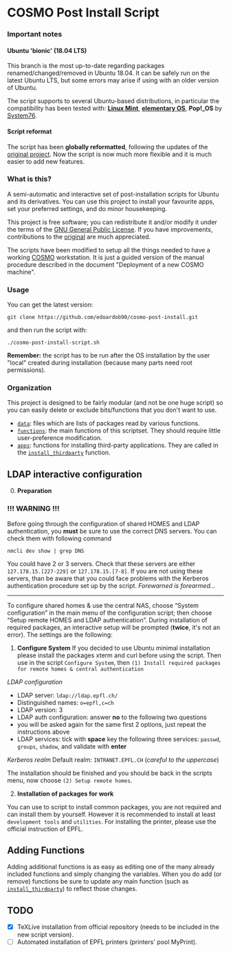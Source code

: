 COSMO Post Install Script
==========================

### Important notes

#### Ubuntu 'bionic' (18.04 LTS)

This branch is the most up-to-date regarding packages renamed/changed/removed in Ubuntu 18.04.
It can be safely run on the latest Ubuntu LTS, but some errors may arise if using with an older version of Ubuntu.

The script supports to several Ubuntu-based distributions, in particular the compatibility has been tested with: [**Linux Mint**](https://linuxmint.com/), [**elementary OS**](https://elementary.io), **Pop!\_OS** by [System76](https://system76.com/pop).

#### Script reformat

The script has been **globally reformatted**, following the updates of the [original project](https://github.com/snwh/ubuntu-post-install). Now the script is now much more flexible and it is much easier to add new features.


### What is this?

A semi-automatic and interactive set of post-installation scripts for Ubuntu and its derivatives. You can use this project to install your favourite apps, set your preferred settings, and do minor housekeeping.

This project is free software; you can redistribute it and/or modify it under the terms of the [GNU General Public License](/LICENSE). If you have improvements, contributions to the [original](https://github.com/snwh/ubuntu-post-install) are much appreciated.

The scripts have been modified to setup all the things needed to have a working [COSMO](https://cosmo.epfl.ch) workstation. It is just a guided version of the manual procedure described in the document "Deployment of a new COSMO machine".


### Usage

You can get the latest version:

    git clone https://github.com/edoardob90/cosmo-post-install.git

and then run the script with:

```
./cosmo-post-install-script.sh
```

**Remember:** the script has to be run after the OS installation by the user "local" created during installation (because many parts need root permissions).


### Organization

This project is designed to be fairly modular (and not be one huge script) so you can easily delete or exclude bits/functions that you don't want to use.

 * [`data`](/data): files which are lists of packages read by various functions.
 * [`functions`](/functions): the main functions of this scriptset. They should require little user-preference modification.
 * [`apps`](/functions/apps): functions for installing third-party applications. They are called in the [`install_thirdparty`](/functions/install_thirdparty) function.


## LDAP interactive configuration

0. **Preparation** 
### !!! WARNING !!!

Before going through the configuration of shared HOMES and LDAP authentication, you **must** be sure to use the correct DNS servers. You can check them with following command

```
nmcli dev show | grep DNS
```
You could have 2 or 3 servers. Check that these servers are either `127.178.15.[227-229]` or `127.178.15.[7-8]`. If you are not using these servers, than be aware that you could face problems with the Kerberos authentication procedure set up by the script. _Forewarned is forearmed..._

---

To configure shared homes & use the central NAS, choose “System configuration” in the main menu of the configuration script; then choose “Setup remote HOMES and LDAP authentication”.
During installation of required packages, an interactive setup will be prompted (**twice**, it's not an error). The settings are the following:

1. **Configure System**
If you decided to use Ubuntu minimal installation please install the packages xterm and curl before using the script. Then use in the script `Configure System`, then `(1) Install required packages for remote homes & central authentication`

*LDAP configuration*

- LDAP server: `ldap://ldap.epfl.ch/`
- Distinguished names: `o=epfl,c=ch`
- LDAP version: 3
- LDAP auth configuration: answer **no** to the following two questions
- you will be asked again for the same first 2 options, just repeat the instructions above
- LDAP services: tick with **space** key the following three services: `passwd`, `groups`, `shadow`, and validate with **enter**

*Kerberos realm*
Default realm: `INTRANET.EPFL.CH` (*careful to the uppercase*)

The installation should be finished and you should be back in the scripts menu, now choose `(2) Setup remote homes`. 

2. **Installation of packages for work**

You can use to script to install common packages, you are not required and can install them by yourself. However it is recommended to install at least `development tools` and `utilities`. For installing the printer, please use the official instruction of EPFL.

## Adding Functions

Adding additional functions is as easy as editing one of the many already included functions and simply changing the variables. When you do add (or remove) functions be sure to update any main function (such as [`install_thirdparty`](/functions/install_thirdparty)) to reflect those changes.

## TODO

- [x] TeXLive installation from official repository (needs to be included in the new script version).
- [ ] Automated installation of EPFL printers (printers' pool MyPrint).
